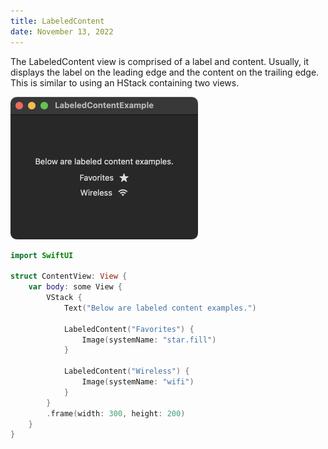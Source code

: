 ```yaml
---
title: LabeledContent
date: November 13, 2022
---
```


The LabeledContent view is comprised of a label and content. Usually, it displays the label on the leading edge and the content on the trailing edge. This is similar to using an HStack containing two views.

<p><img src="../../assets/images/swiftui-labeledcontent.png" style="max-width:300px;" alt="labeled content"></p>

```swift
import SwiftUI

struct ContentView: View {
    var body: some View {
        VStack {
            Text("Below are labeled content examples.")

            LabeledContent("Favorites") {
                Image(systemName: "star.fill")
            }

            LabeledContent("Wireless") {
                Image(systemName: "wifi")
            }
        }
        .frame(width: 300, height: 200)
    }
}
```
